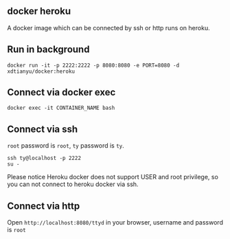 ## docker heroku

A docker image which can be connected by ssh or http runs on heroku.

## Run in background

```shell
docker run -it -p 2222:2222 -p 8080:8080 -e PORT=8080 -d xdtianyu/docker:heroku
```

## Connect via docker exec

```shell
docker exec -it CONTAINER_NAME bash
```

## Connect via ssh

`root` password is `root`, `ty` password is `ty`.

```shell
ssh ty@localhost -p 2222
su -
```

Please notice Heroku docker does not support USER and root privilege, so you can not connect to heroku docker via ssh.

## Connect via http

Open `http://localhost:8080/ttyd` in your browser, username and password is `root`
